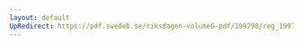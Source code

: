 ```yaml
---
layout: default
UpRedirect: https://pdf.swedeb.se/riksdagen-volumeG-pdf/199798/reg_199798/reg_199798_0456.pdf
---
```

